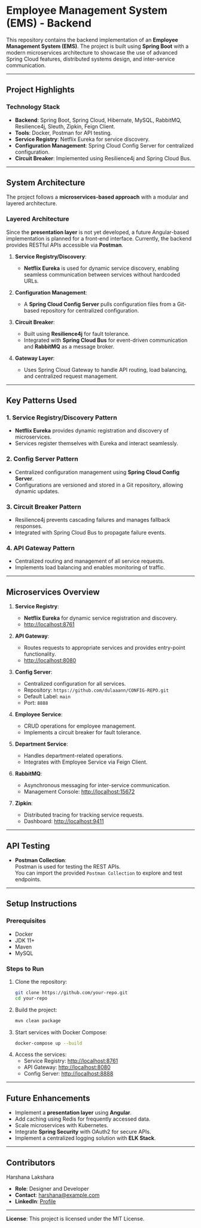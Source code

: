 # Employee Management System (EMS) - Backend

This repository contains the backend implementation of an **Employee Management System (EMS)**. The project is built using **Spring Boot** with a modern microservices architecture to showcase the use of advanced Spring Cloud features, distributed systems design, and inter-service communication.

---

## **Project Highlights**

### **Technology Stack**

- **Backend**: Spring Boot, Spring Cloud, Hibernate, MySQL, RabbitMQ, Resilience4j, Sleuth, Zipkin, Feign Client.
- **Tools**: Docker, Postman for API testing.
- **Service Registry**: Netflix Eureka for service discovery.
- **Configuration Management**: Spring Cloud Config Server for centralized configuration.
- **Circuit Breaker**: Implemented using Resilience4j and Spring Cloud Bus.

---

## **System Architecture**

The project follows a **microservices-based approach** with a modular and layered architecture.

### **Layered Architecture**

Since the **presentation layer** is not yet developed, a future Angular-based implementation is planned for a front-end interface. Currently, the backend provides RESTful APIs accessible via **Postman**.

1. **Service Registry/Discovery**:

   - **Netflix Eureka** is used for dynamic service discovery, enabling seamless communication between services without hardcoded URLs.

2. **Configuration Management**:

   - A **Spring Cloud Config Server** pulls configuration files from a Git-based repository for centralized configuration.

3. **Circuit Breaker**:

   - Built using **Resilience4j** for fault tolerance.
   - Integrated with **Spring Cloud Bus** for event-driven communication and **RabbitMQ** as a message broker.

4. **Gateway Layer**:
   - Uses Spring Cloud Gateway to handle API routing, load balancing, and centralized request management.

---

## **Key Patterns Used**

### 1. **Service Registry/Discovery Pattern**

- **Netflix Eureka** provides dynamic registration and discovery of microservices.
- Services register themselves with Eureka and interact seamlessly.

### 2. **Config Server Pattern**

- Centralized configuration management using **Spring Cloud Config Server**.
- Configurations are versioned and stored in a Git repository, allowing dynamic updates.

### 3. **Circuit Breaker Pattern**

- Resilience4j prevents cascading failures and manages fallback responses.
- Integrated with Spring Cloud Bus to propagate failure events.

### 4. **API Gateway Pattern**

- Centralized routing and management of all service requests.
- Implements load balancing and enables monitoring of traffic.

---

## **Microservices Overview**

1. **Service Registry**:

   - **Netflix Eureka** for dynamic service registration and discovery.
   - [http://localhost:8761](http://localhost:8761)

2. **API Gateway**:

   - Routes requests to appropriate services and provides entry-point functionality.
   - [http://localhost:8080](http://localhost:8080)

3. **Config Server**:

   - Centralized configuration for all services.
   - Repository: `https://github.com/dulaaann/CONFIG-REPO.git`
   - Default Label: `main`
   - Port: `8888`

4. **Employee Service**:

   - CRUD operations for employee management.
   - Implements a circuit breaker for fault tolerance.

5. **Department Service**:

   - Handles department-related operations.
   - Integrates with Employee Service via Feign Client.

6. **RabbitMQ**:

   - Asynchronous messaging for inter-service communication.
   - Management Console: [http://localhost:15672](http://localhost:15672)

7. **Zipkin**:
   - Distributed tracing for tracking service requests.
   - Dashboard: [http://localhost:9411](http://localhost:9411)

---

## **API Testing**

- **Postman Collection**:  
  Postman is used for testing the REST APIs.  
  You can import the provided `Postman Collection` to explore and test endpoints.

---

## **Setup Instructions**

### Prerequisites

- Docker
- JDK 11+
- Maven
- MySQL

### Steps to Run

1. Clone the repository:
   ```bash
   git clone https://github.com/your-repo.git
   cd your-repo
   ```
2. Build the project:
   ```bash
   mvn clean package
   ```
3. Start services with Docker Compose:
   ```bash
   docker-compose up --build
   ```
4. Access the services:
   - Service Registry: [http://localhost:8761](http://localhost:8761)
   - API Gateway: [http://localhost:8080](http://localhost:8080)
   - Config Server: [http://localhost:8888](http://localhost:8888)

---

## **Future Enhancements**

- Implement a **presentation layer** using **Angular**.
- Add caching using Redis for frequently accessed data.
- Scale microservices with Kubernetes.
- Integrate **Spring Security** with OAuth2 for secure APIs.
- Implement a centralized logging solution with **ELK Stack**.

---

## **Contributors**

Harshana Lakshara

- **Role**: Designer and Developer
- **Contact**: harshana@example.com
- **LinkedIn**: [Profile](https://linkedin.com/in/harshana)

---

**License**: This project is licensed under the MIT License.
